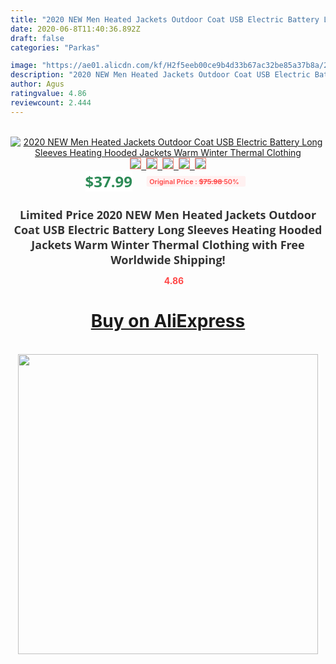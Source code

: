 ```yaml
---
title: "2020 NEW Men Heated Jackets Outdoor Coat USB Electric Battery Long Sleeves Heating Hooded Jackets Warm Winter Thermal Clothing"
date: 2020-06-8T11:40:36.892Z
draft: false
categories: "Parkas"

image: "https://ae01.alicdn.com/kf/H2f5eeb00ce9b4d33b67ac32be85a37b8a/2020-NEW-Men-Heated-Jackets-Outdoor-Coat-USB-Electric-Battery-Long-Sleeves-Heating-Hooded-Jackets-Warm.jpg"
description: "2020 NEW Men Heated Jackets Outdoor Coat USB Electric Battery Long Sleeves Heating Hooded Jackets Warm Winter Thermal Clothing"
author: Agus
ratingvalue: 4.86
reviewcount: 2.444
---
```

<br>
<div style="text-align: center;">
<a href="https://s.click.aliexpress.com/e/_ALZU3T" target="_blank" rel="nofollow noopener noreferrer"><img alt="2020 NEW Men Heated Jackets Outdoor Coat USB Electric Battery Long Sleeves Heating Hooded Jackets Warm Winter Thermal Clothing" class="magnifier-image" src="https://ae01.alicdn.com/kf/H2f5eeb00ce9b4d33b67ac32be85a37b8a/2020-NEW-Men-Heated-Jackets-Outdoor-Coat-USB-Electric-Battery-Long-Sleeves-Heating-Hooded-Jackets-Warm.jpg_640x640.jpg">
<br>
<img style="border:1px solid salmon" src="https://ae01.alicdn.com/kf/H2f5eeb00ce9b4d33b67ac32be85a37b8a/2020-NEW-Men-Heated-Jackets-Outdoor-Coat-USB-Electric-Battery-Long-Sleeves-Heating-Hooded-Jackets-Warm.jpg_120x120.jpg">&nbsp;&nbsp;<img style="border:1px solid salmon" src="https://ae01.alicdn.com/kf/Ha15570ced81c411aa0b40a7fa90489d9Q/2020-NEW-Men-Heated-Jackets-Outdoor-Coat-USB-Electric-Battery-Long-Sleeves-Heating-Hooded-Jackets-Warm.jpg_120x120.jpg">&nbsp;&nbsp;<img style="border:1px solid salmon" src="https://ae01.alicdn.com/kf/H31aabb8155fc48619c508f988359dc407/2020-NEW-Men-Heated-Jackets-Outdoor-Coat-USB-Electric-Battery-Long-Sleeves-Heating-Hooded-Jackets-Warm.jpg_120x120.jpg">&nbsp;&nbsp;<img style="border:1px solid salmon" src="https://ae01.alicdn.com/kf/H85bcc765543d40e7868aabd02ccfaf69Z/2020-NEW-Men-Heated-Jackets-Outdoor-Coat-USB-Electric-Battery-Long-Sleeves-Heating-Hooded-Jackets-Warm.jpg_120x120.jpg">&nbsp;&nbsp;<img style="border:1px solid salmon" src="https://ae01.alicdn.com/kf/H6b72d20daa6b4cbb97f6a906eb08c24bc/2020-NEW-Men-Heated-Jackets-Outdoor-Coat-USB-Electric-Battery-Long-Sleeves-Heating-Hooded-Jackets-Warm.jpg_120x120.jpg"></a></div><br0>
<div style="text-align: center;"><span style="background-color: white; border: 0px; box-sizing: border-box; color: seagreen; display: inline-block; font-family: &quot;open sans&quot; , &quot;arial&quot; , &quot;helvetica&quot; , sans-serif , &quot;heiti&quot;; font-size: 24px; font-stretch: inherit; font-weight: 700; line-height: inherit; margin: 0px 10px 0px 0px; padding: 0px; vertical-align: middle;">$37.99 </span>
<span style="background: rgb(255 , 241 , 241); border-radius: 3px; border: 0px; box-sizing: border-box; color: #ff4747; display: inline-block; font-family: inherit; font-size: 12px; font-stretch: inherit; font-style: inherit; font-variant: inherit; font-weight: 600; line-height: inherit; margin: 0px; padding: 2px 5px; transform: scale(0.9); vertical-align: middle;">Original Price : <b style="text-decoration: line-through;">$75.98 </b> 50%&nbsp;&nbsp;</span></div>
<h1 style="color: #333333; display: inline-block; font-family: &quot;open sans&quot; , &quot;arial&quot; , &quot;helvetica&quot; , sans-serif , &quot;heiti&quot;; font-size: 18px; font-stretch: inherit; font-weight: 700; text-align: center;">Limited Price 2020 NEW Men Heated Jackets Outdoor Coat USB Electric Battery Long Sleeves Heating Hooded Jackets Warm Winter Thermal Clothing with Free Worldwide Shipping!</h1>
<div style="color: #ff4747; text-align: center;">
<img src="https://4.bp.blogspot.com/-M0ZcTcb-5uY/XleCXlxnR4I/AAAAAAAAAEc/OrjgMkXV1oMQFaCRZj5HQwOCBcu3w1FegCPcBGAYYCw/s1600/star.png" style="height: 15px;">&nbsp;<b>4.86</b></div>
<div class="button_cont" align="center"><a class="buynow_a" href="https://s.click.aliexpress.com/e/_ALZU3T" target="_blank" rel="nofollow noopener noreferrer"><H1>Buy on AliExpress</H1></a></div><br>
<div class="separator" style="clear: both; text-align: center;">
<img src="https://lh3.googleusercontent.com/-pTy5HemUv9M/XlePHvY0dAI/AAAAAAAAAE4/0nX5iRUoIWY8eMW9Dpxeirr157OZliDIgCLcBGAsYHQ/s1600/badge.gif" width="480">
</div>
